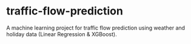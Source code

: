 # traffic-flow-prediction
A machine learning project for traffic flow prediction using weather and holiday data (Linear Regression &amp; XGBoost).
